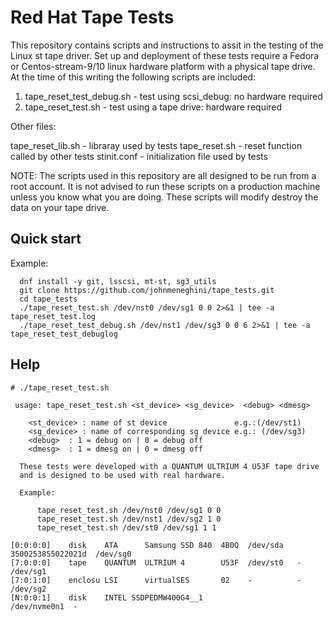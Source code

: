 # Red Hat Tape Tests

This repository contains scripts and instructions to assit in the testing of
the Linux st tape driver. Set up and deployment of these tests require a Fedora
or Centos-stream-9/10 linux hardware platform with a physical tape drive. At the
time of this writing the following scripts are included:

1. tape_reset_test_debug.sh - test using scsi_debug: no hardware required
2. tape_reset_test.sh       - test using a tape drive: hardware required

Other files:

 tape_reset_lib.sh - libraray used  by tests
 tape_reset.sh     - reset function called by other tests
 stinit.conf       - initialization file used by tests

NOTE: The scripts used in this repository are all designed to be run from a
root account. It is not advised to run these scripts on a production machine
unless you know what you are doing. These scripts will modify destroy the data
on your tape drive.

## Quick start

Example:

```
  dnf install -y git, lsscsi, mt-st, sg3_utils
  git clone https://github.com/johnmeneghini/tape_tests.git
  cd tape_tests
  ./tape_reset_test.sh /dev/nst0 /dev/sg1 0 0 2>&1 | tee -a tape_reset_test.log
  ./tape_reset_test_debug.sh /dev/nst1 /dev/sg3 0 0 6 2>&1 | tee -a tape_reset_test_debuglog
```

## Help

```
# ./tape_reset_test.sh

 usage: tape_reset_test.sh <st_device> <sg_device>  <debug> <dmesg>

    <st_device> : name of st device               e.g.:(/dev/st1)
    <sg_device> : name of corresponding sg device e.g.: (/dev/sg3)
    <debug>  : 1 = debug on | 0 = debug off
    <dmesg>  : 1 = dmesg on | 0 = dmesg off

  These tests were developed with a QUANTUM ULTRIUM 4 U53F tape drive
  and is designed to be used with real hardware.

  Example:

      tape_reset_test.sh /dev/nst0 /dev/sg1 0 0
      tape_reset_test.sh /dev/nst1 /dev/sg2 1 0
      tape_reset_test.sh /dev/st0 /dev/sg1 1 1

[0:0:0:0]    disk    ATA      Samsung SSD 840  4B0Q  /dev/sda   3500253855022021d  /dev/sg0
[7:0:0:0]    tape    QUANTUM  ULTRIUM 4        U53F  /dev/st0   -  /dev/sg1
[7:0:1:0]    enclosu LSI      virtualSES       02    -          -  /dev/sg2
[N:0:0:1]    disk    INTEL SSDPEDMW400G4__1                     /dev/nvme0n1  -
```

